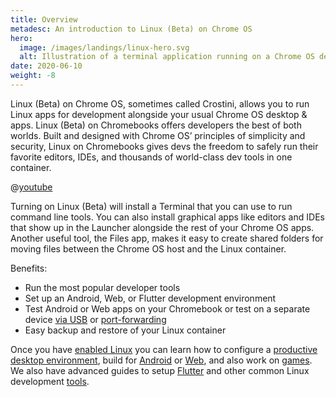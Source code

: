 ```yaml
---
title: Overview
metadesc: An introduction to Linux (Beta) on Chrome OS
hero:
  image: /images/landings/linux-hero.svg
  alt: Illustration of a terminal application running on a Chrome OS device.
date: 2020-06-10
weight: -8
---
```


Linux (Beta) on Chrome OS, sometimes called Crostini, allows you to run Linux apps for development alongside your usual Chrome OS desktop & apps. Linux (Beta) on Chromebooks offers developers the best of both worlds. Built and designed with Chrome OS’ principles of simplicity and security, Linux on Chromebooks gives devs the freedom to safely run their favorite editors, IDEs, and thousands of world-class dev tools in one container.

@[youtube](https://www.youtube.com/watch?v=pRlh8LX4kQI)

Turning on Linux (Beta) will install a Terminal that you can use to run command line tools. You can also install graphical apps like editors and IDEs that show up in the Launcher alongside the rest of your Chrome OS apps. Another useful tool, the Files app, makes it easy to create shared folders for moving files between the Chrome OS host and the Linux container.

Benefits:

- Run the most popular developer tools
- Set up an Android, Web, or Flutter development environment
- Test Android or Web apps on your Chromebook or test on a separate device [via USB](/{{locale.code}}/android-environment/deploying-apps#connect-to-adb-over-usb) or [port-forwarding](/{{locale.code}}/web-environment/port-forwarding)
- Easy backup and restore of your Linux container

Once you have [enabled Linux](/{{locale.code}}/linux/setup) you can learn how to configure a [productive desktop environment](/{{locale.code}}/productivity), build for [Android](/{{locale.code}}/android-environment) or [Web](/{{locale.code}}/web-environment), and also work on [games](/{{locale.code}}/games). We also have advanced guides to setup [Flutter](/{{locale.code}}/android-environment#install-flutter-on-chrome-os) and other common Linux development [tools](/{{locale.code}}/linux/setup#installing-linux-apps-and-packages).
